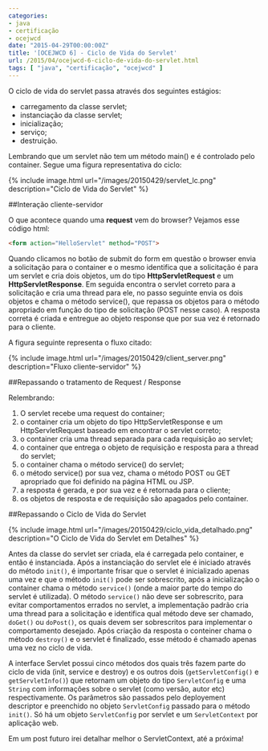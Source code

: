 ```yaml
---
categories:
- java
- certificação
- ocejwcd
date: "2015-04-29T00:00:00Z"
title: '[OCEJWCD 6] - Ciclo de Vida do Servlet'
url: /2015/04/ocejwcd-6-ciclo-de-vida-do-servlet.html
tags: [ "java", "certificação", "ocejwcd" ]
---
```


O ciclo de vida do servlet passa através dos seguintes estágios:

* carregamento da classe servlet;
* instanciação da classe servlet;
* inicialização;
* serviço;
* destruição.

Lembrando que um servlet não tem um método main() e é controlado pelo container. Segue uma figura representativa do ciclo:

{% include image.html url="/images/20150429/servlet_lc.png" description="Ciclo de Vida do Servlet" %}

##Interação cliente-servidor

O que acontece quando uma __request__ vem do browser? Vejamos esse código html:
```html
<form action="HelloServlet" method="POST">
```

Quando clicamos no botão de submit do form em questão o browser envia a solicitação para o container e o mesmo identifica que a solicitação é para um servlet e cria dois objetos, um do tipo **HttpServletRequest** e um **HttpServletResponse**. Em seguida encontra o servlet correto para a solicitação e cria uma thread para ele, no passo seguinte envia os dois objetos e chama o método service(), que repassa os objetos para o método apropriado em função do tipo de solicitação (POST nesse caso). A resposta correta é criada e entregue ao objeto response que por sua vez é retornado para o cliente.

A figura seguinte representa o fluxo citado:

{% include image.html url="/images/20150429/client_server.png" description="Fluxo cliente-servidor" %}

##Repassando o tratamento de Request / Response

Relembrando:

1. O servlet recebe uma request do container;
2. o container cria um objeto do tipo HttpServletResponse e um HttpServletRequest baseado em encontrar o servlet correto;
3. o container cria uma thread separada para cada requisição ao servlet;
4. o container que entrega o objeto de requisição e resposta para a thread do servlet;
5. o container chama o método service() do servlet;
6. o método service() por sua vez, chama o método POST ou GET apropriado que foi definido na página HTML ou JSP.
7. a resposta é gerada, e por sua vez e é retornada para o cliente;
8. os objetos de resposta e de requisição são apagados pelo container.

##Repassando o Ciclo de Vida do Servlet

{% include image.html url="/images/20150429/ciclo_vida_detalhado.png" description="O Ciclo de Vida do Servlet em Detalhes" %}

Antes da classe do servlet ser criada, ela é carregada pelo container, e então é instanciada. Após a instanciação do servlet ele é iniciado através do método `init()`, é importante frisar que o servlet é inicializado apenas uma vez e que o método `init()` pode ser sobrescrito, após a inicialização o container chama o método `service()` (onde a maior parte do tempo do servlet é utilizada).
O método `service()` não deve ser sobrescrito, para evitar comportamentos errados no servlet, a implementação padrão cria uma thread para a solicitação e identifica qual método deve ser chamado, `doGet()` ou `doPost()`, os quais devem ser sobrescritos para implementar o comportamento desejado. Após criação da resposta o conteiner chama o método `destroy()` e o servlet é finalizado, esse método é chamado apenas uma vez no ciclo de vida.

A interface Servlet possui cinco métodos dos quais três fazem parte do ciclo de vida (init, service e destroy) e os outros dois (`getServletConfig()` e `getServletInfo()`) que retornam um objeto do tipo `ServletConfig` e uma `String` com informações sobre o servlet (como versão, autor etc) respectivamente. Os parâmetros são passados pelo deployement descriptor e preenchido no objeto `ServletConfig` passado para o método `init()`. Só há um objeto `ServletConfig` por servlet e um `ServletContext` por aplicação web.

Em um post futuro irei detalhar melhor o ServletContext, até a próxima!

